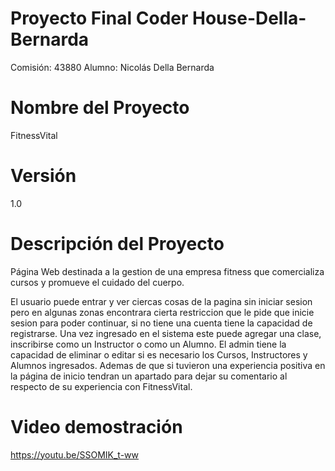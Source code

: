 # Proyecto Final Coder House-Della-Bernarda
Comisión: 43880
Alumno: Nicolás Della Bernarda

# Nombre del Proyecto
FitnessVital

# Versión
1.0

# Descripción del Proyecto

Página Web destinada a la gestion de una empresa fitness que comercializa cursos y promueve el cuidado del cuerpo.

El usuario puede entrar y ver ciercas cosas de la pagina sin iniciar sesion pero en algunas zonas encontrara cierta restriccion que le pide que inicie sesion para poder continuar, si no tiene una cuenta tiene la capacidad de registrarse.
Una vez ingresado en el sistema este puede agregar una clase, inscribirse como un Instructor o como un Alumno. El admin tiene la capacidad de eliminar o editar si es necesario los Cursos, Instructores y Alumnos ingresados. Ademas de que si tuvieron una experiencia positiva en la página de inicio tendran un apartado para dejar su comentario al respecto de su experiencia con FitnessVital.

# Video demostración
https://youtu.be/SSOMIK_t-ww